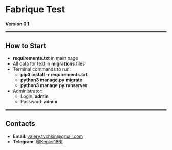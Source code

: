 # Fabrique Test
  
**Version 0.1**

<hr style="border:2px solid gray">

## How to Start

*  __requirements.txt__ in main page
*  All data for text in __migrations__ files
*  Terminal commands to run:
   * **pip3 install -r requirements.txt**
   * **python3 manage.py migrate**
   * **python3 manage.py runserver**
*  Administrator:  
   * Login: __admin__  
   * Password: __admin__
   
<hr style="border:2px solid gray">

## Contacts
- __Email__: [valery.tychkin@gmail.com](valery.tychkin@gmail.com)  
- __Telegram__: [@Kepler186f](https://t.me/Kepler186f)
